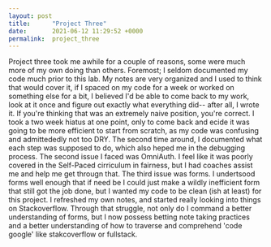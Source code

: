 ```yaml
---
layout: post
title:      "Project Three"
date:       2021-06-12 11:29:52 +0000
permalink:  project_three
---
```



Project three took me awhile for a couple of reasons, some were much more of my own doing than others. Foremost; I seldom documented my code much prior to this lab. My notes are very organized and I used to think that would cover it, if I spaced on my code for a week or worked on something else for a bit, I believed I'd be able to come back to my work, look at it once and figure out exactly what everything did-- after all, I wrote it. 
If you're thinking that was an extremely naive position, you're correct. I took a two week hiatus at one point, only to come back and ecide it was going to be more efficient to start from scratch, as my code was confusing and admittededly not too DRY. The second time around, I documented what each step was supposed to do, which also heped me in the debugging process. 
The second issue I faced was OmniAuth. I feel like it was poorly covered in the Self-Paced cirriculum in fairness, but I had coaches assist me and help me get througn that. 
The third issue was forms. I undertsood forms well enough that if need be I could just make a wildly inefficient form that still got the job done, but I wanted my code to be clean (ish at least) for this project. I refreshed my own notes, and started really looking into things on Stackoverflow. Through that struggle, not only do I command a better understanding of forms, but I now possess betting note taking practices and a better understanding of how to traverse and comprehend 'code google' like stakcoverflow or fullstack. 
